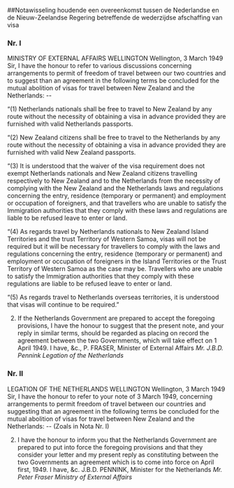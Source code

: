 <meta http-equiv='Content-Type' content='text/html; charset=utf-8' />

##Notawisseling houdende een overeenkomst tussen de Nederlandse en de Nieuw-Zeelandse Regering betreffende de wederzijdse afschaffing van visa

### Nr.  I  

MINISTRY OF EXTERNAL AFFAIRS WELLINGTON Wellington, 3 March 1949 Sir, I have the honour to refer to various discussions concerning arrangements to permit of freedom of travel between our two countries and to suggest than an agreement in the following terms be concluded for the mutual abolition of visas for travel between New Zealand and the Netherlands: -- 

“(1) Netherlands nationals shall be free to travel to New Zealand by any route without the necessity of obtaining a visa in advance provided they are furnished with valid Netherlands passports.  

“(2) New Zealand citizens shall be free to travel to the Netherlands by any route without the necessity of obtaining a visa in advance provided they are furnished with valid New Zealand passports.  

“(3) It is understood that the waiver of the visa requirement does not exempt Netherlands nationals and New Zealand citizens travelling respectively to New Zealand and to the Netherlands from the necessity of complying with the New Zealand and the Netherlands laws and regulations concerning the entry, residence (temporary or permanent) and employment or occupation of foreigners, and that travellers who are unable to satisfy the Immigration authorities that they comply with these laws and regulations are liable to be refused leave to enter or land.  

“(4) As regards travel by Netherlands nationals to New Zealand Island Territories and the trust Territory of Western Samoa, visas will not be required but it will be necessary for travellers to comply with the laws and regulations concerning the entry, residence (temporary or permanent) and employment or occupation of foreigners in the Island Territories or the Trust Territory of Western Samoa as the case may be. Travellers who are unable to satisfy the Immigration authorities that they comply with these regulations are liable to be refused leave to enter or land.  

“(5) As regards travel to Netherlands overseas territories, it is understood that visas will continue to be required.”   

2. If the Netherlands Government are prepared to accept the foregoing provisions, I have the honour to suggest that the present note, and your reply in similar terms, should be regarded as placing on record the agreement between the two Governments, which will take effect on 1 April 1949.   I have, &c., P. FRASER, Minister of External Affairs  *Mr. J.B.D. Pennink*   *Legation of the Netherlands*    

### Nr.  II  

LEGATION OF THE NETHERLANDS WELLINGTON Wellington, 3 March 1949 Sir, I have the honour to refer to your note of 3 March 1949, concerning arrangements to permit freedom of travel between our countries and suggesting that an agreement in the following terms be concluded for the mutual abolition of visas for travel between New Zealand and the Netherlands: --  (Zoals in Nota Nr. I)  

2. I have the honour to inform you that the Netherlands Government are prepared to put into force the foregoing provisions and that they consider your letter and my present reply as constituting between the two Governments an agreement which is to come into force on April first, 1949.   I have, &c. J.B.D. PENNINK, Minister for the Netherlands  *Mr. Peter Fraser*   *Ministry of External Affairs*    
